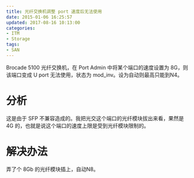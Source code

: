 ```yaml
---
title: 光纤交换机调整 port 速度后无法使用
date: 2015-01-06 16:25:57
updated: 2017-08-16 10:13:00
categories:
- ITM
- Storage
tags:
- SAN
---
```

Brocade 5100 光纤交换机，在 Port Admin 中将某个端口的速度设置为 8G，则该端口变成 U port 无法使用，状态为 mod_inv。设为自动则最高只能到N4。

# 分析

这是由于 SFP 不兼容造成的。我把光交这个端口的光纤模块拔出来看，果然是 4G 的，也就是说这个端口的速度上限是受到光纤模块限制的。

# 解决办法

弄了个 8Gb 的光纤模块插上，自动N8。